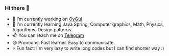 ### Hi there 👋


- 🔭 I’m currently working on [OyGul](https://oy-gul.u)
- 🌱 I’m currently learning Java Spring, Computer graphics, Math, Physics, Algorithms, Design patterns.
- 📫 You can reach me on [Telegram](https://t.me/Lazizkhan1)
- 😄 Pronouns: Fast learner. Easy to communicate. 
- ⚡ Fun fact: I'm very lazy to write long codes but I can find shorter way :)

